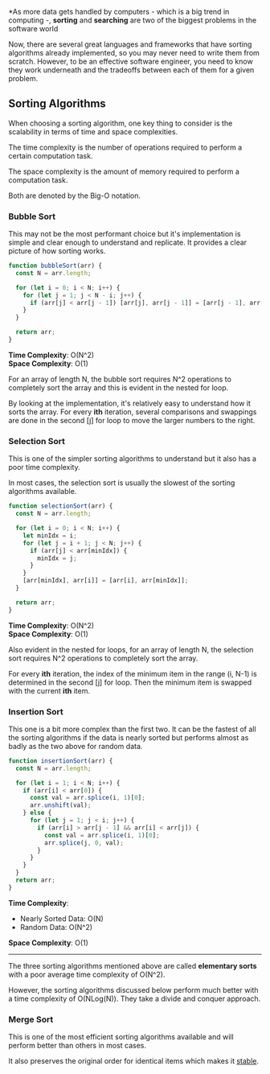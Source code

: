 \*As more data gets handled by computers - which is a big trend in computing -, **sorting** and **searching** are two of the biggest problems in the software world

Now, there are several great languages and frameworks that have sorting algorithms already implemented, so you may never need to write them from scratch. However, to be an effective software engineer, you need to know they work underneath and the tradeoffs between each of them for a given problem.

## Sorting Algorithms

When choosing a sorting algorithm, one key thing to consider is the scalability in terms of time and space complexities.

The time complexity is the number of operations required to perform a certain computation task.

The space complexity is the amount of memory required to perform a computation task.

Both are denoted by the Big-O notation.

### Bubble Sort

This may not be the most performant choice but it's implementation is simple and clear enough to understand and replicate. It provides a clear picture of how sorting works.

```javascript
function bubbleSort(arr) {
  const N = arr.length;

  for (let i = 0; i < N; i++) {
    for (let j = 1; j < N - i; j++) {
      if (arr[j] < arr[j - 1]) [arr[j], arr[j - 1]] = [arr[j - 1], arr[j]];
    }
  }

  return arr;
}
```

**Time Complexity**: O(N^2) <br>
**Space Complexity**: O(1)

For an array of length N, the bubble sort requires N^2 operations to completely sort the array and this is evident in the nested for loop.

By looking at the implementation, it's relatively easy to understand how it sorts the array. For every **ith** iteration, several comparisons and swappings are done in the second [j] for loop to move the larger numbers to the right.

### Selection Sort

This is one of the simpler sorting algorithms to understand but it also has a poor time complexity.

In most cases, the selection sort is usually the slowest of the sorting algorithms available.

```javascript
function selectionSort(arr) {
  const N = arr.length;

  for (let i = 0; i < N; i++) {
    let minIdx = i;
    for (let j = i + 1; j < N; j++) {
      if (arr[j] < arr[minIdx]) {
        minIdx = j;
      }
    }
    [arr[minIdx], arr[i]] = [arr[i], arr[minIdx]];
  }

  return arr;
}
```

**Time Complexity**: O(N^2) <br>
**Space Complexity**: O(1)

Also evident in the nested for loops, for an array of length N, the selection sort requires N^2 operations to completely sort the array.

For every **ith** iteration, the index of the minimum item in the range (i, N-1) is determined in the second [j] for loop. Then the minimum item is swapped with the current **ith** item.

### Insertion Sort

This one is a bit more complex than the first two. It can be the fastest of all the sorting algorithms if the data is nearly sorted but performs almost as badly as the two above for random data.

```javascript
function insertionSort(arr) {
  const N = arr.length;

  for (let i = 1; i < N; i++) {
    if (arr[i] < arr[0]) {
      const val = arr.splice(i, 1)[0];
      arr.unshift(val);
    } else {
      for (let j = 1; j < i; j++) {
        if (arr[i] > arr[j - 1] && arr[i] < arr[j]) {
          const val = arr.splice(i, 1)[0];
          arr.splice(j, 0, val);
        }
      }
    }
  }
  return arr;
}
```

**Time Complexity**: <br>

- Nearly Sorted Data: O(N) <br>
- Random Data: O(N^2)

**Space Complexity**: O(1)

---

The three sorting algorithms mentioned above are called **elementary sorts** with a poor average time complexity of O(N^2).

However, the sorting algorithms discussed below perform much better with a time complexity of O(NLog(N)). They take a divide and conquer approach.

### Merge Sort

This is one of the most efficient sorting algorithms available and will perform better than others in most cases.

It also preserves the original order for identical items which makes it [stable](https://stackoverflow.com/questions/1517793/what-is-stability-in-sorting-algorithms-and-why-is-it-important).
